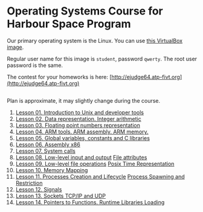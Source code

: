 # Operating Systems Course for Harbour Space Program

Our primary operating system is the Linux. You can use
[this VirtualBox
image](https://drive.google.com/file/d/19pvmNOhqSQG_ZGx6kZ2hbhcuVefShDmI/view?usp=sharing).

Regular user name for this image is `student`, password `qwerty`. The root
user password is the same.

The contest for your homeworks is here: [http://ejudge64.atp-fivt.org](http://ejudge64.atp-fivt.org)

##
Plan is approximate, it may slightly change during the course.

 1. [Lesson 01. Introduction to Unix and developer tools]()
 2. [Lesson 02. Data representation. Integer arithmetic](ints/)
 3. [Lesson 03. Floating point numbers representation](ieee754/)
 4. [Lesson 04. ARM tools. ARM assembly. ARM memory.](arm/arm.md)
 5. [Lesson 05. Global variables, constants and C libraries]()
 6. [Lesson 06. Assembly x86]()
 7. [Lesson 07. System calls]()
 8. [Lesson 08. Low-level input and output]()
 [File attributes]()
 9. [Lesson 09. Low-level file operations]()
 [Posix Time Representation]()
 10. [Lesson 10. Memory Mapping]()
 11. [Lesson 11. Processes Creation and Lifecycle]()
 [Process Spawning and Restriction]()
 12. [Lesson 12. Signals]()
 13. [Lesson 13. Sockets TCP/IP and UDP]()
 14. [Lesson 14. Pointers to Functions. Runtime Libraries Loading]()
